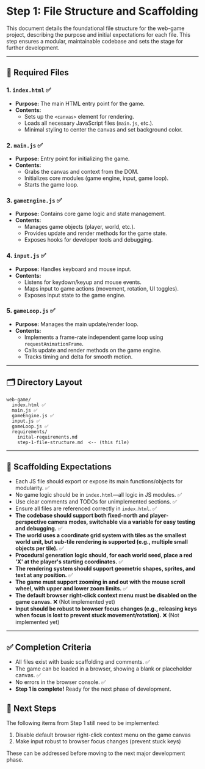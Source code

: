 # Step 1: File Structure and Scaffolding

This document details the foundational file structure for the web-game project, describing the purpose and initial expectations for each file. This step ensures a modular, maintainable codebase and sets the stage for further development.

---

## 📁 Required Files

### 1. `index.html` ✅
- **Purpose:** The main HTML entry point for the game.
- **Contents:**
  - Sets up the `<canvas>` element for rendering.
  - Loads all necessary JavaScript files (`main.js`, etc.).
  - Minimal styling to center the canvas and set background color.

### 2. `main.js` ✅
- **Purpose:** Entry point for initializing the game.
- **Contents:**
  - Grabs the canvas and context from the DOM.
  - Initializes core modules (game engine, input, game loop).
  - Starts the game loop.

### 3. `gameEngine.js` ✅
- **Purpose:** Contains core game logic and state management.
- **Contents:**
  - Manages game objects (player, world, etc.).
  - Provides update and render methods for the game state.
  - Exposes hooks for developer tools and debugging.

### 4. `input.js` ✅
- **Purpose:** Handles keyboard and mouse input.
- **Contents:**
  - Listens for keydown/keyup and mouse events.
  - Maps input to game actions (movement, rotation, UI toggles).
  - Exposes input state to the game engine.

### 5. `gameLoop.js` ✅
- **Purpose:** Manages the main update/render loop.
- **Contents:**
  - Implements a frame-rate independent game loop using `requestAnimationFrame`.
  - Calls update and render methods on the game engine.
  - Tracks timing and delta for smooth motion.

---

## 🗂️ Directory Layout

```
web-game/
  index.html ✅
  main.js ✅
  gameEngine.js ✅
  input.js ✅
  gameLoop.js ✅
  requirements/
    inital-requirements.md
    step-1-file-structure.md  <-- (this file)
```

---

## 📝 Scaffolding Expectations
- Each JS file should export or expose its main functions/objects for modularity. ✅
- No game logic should be in `index.html`—all logic in JS modules. ✅
- Use clear comments and TODOs for unimplemented sections. ✅
- Ensure all files are referenced correctly in `index.html`. ✅
- **The codebase should support both fixed-north and player-perspective camera modes, switchable via a variable for easy testing and debugging.** ✅
- **The world uses a coordinate grid system with tiles as the smallest world unit, but sub-tile rendering is supported (e.g., multiple small objects per tile).** ✅
- **Procedural generation logic should, for each world seed, place a red 'X' at the player's starting coordinates.** ✅
- **The rendering system should support geometric shapes, sprites, and text at any position.** ✅
- **The game must support zooming in and out with the mouse scroll wheel, with upper and lower zoom limits.** ✅
- **The default browser right-click context menu must be disabled on the game canvas.** ❌ (Not implemented yet)
- **Input should be robust to browser focus changes (e.g., releasing keys when focus is lost to prevent stuck movement/rotation).** ❌ (Not implemented yet)

---

## ✅ Completion Criteria
- All files exist with basic scaffolding and comments. ✅
- The game can be loaded in a browser, showing a blank or placeholder canvas. ✅
- No errors in the browser console. ✅
- **Step 1 is complete!** Ready for the next phase of development.

## 🚀 Next Steps
The following items from Step 1 still need to be implemented:
1. Disable default browser right-click context menu on the game canvas
2. Make input robust to browser focus changes (prevent stuck keys)

These can be addressed before moving to the next major development phase. 